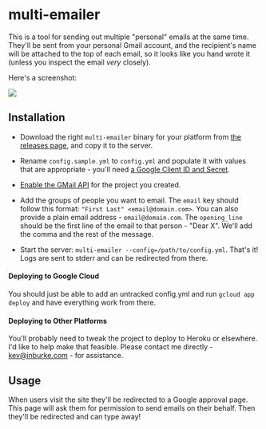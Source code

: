 # multi-emailer

This is a tool for sending out multiple "personal" emails at the same time.
They'll be sent from your personal Gmail account, and the recipient's name will
be attached to the top of each email, so it looks like you hand wrote it (unless
you inspect the email *very* closely).

Here's a screenshot:

<img src="https://monosnap.com/file/y8iqP37afiCUA1lN0xhoifYWsXP0Bx.png">

## Installation

- Download the right `multi-emailer` binary for your platform from [the releases
page][releases], and copy it to the server.

- Rename `config.sample.yml` to `config.yml` and populate it with values that
are appropriate - you'll need [a Google Client ID and Secret][google].

- [Enable the GMail API][enable] for the project you created.

[google]: https://github.com/saintpete/logrole/blob/master/docs/google.md
[enable]: https://console.developers.google.com/apis/api/gmail.googleapis.com/overview

- Add the groups of people you want to email. The `email` key should follow this
format: `"First Last" <email@domain.com>`. You can also provide a plain email
address - `email@domain.com`. The `opening_line` should be the first line of
the email to that person - "Dear X". We'll add the comma and the rest of the
message.

- Start the server: `multi-emailer --config=/path/to/config.yml`. That's it!
Logs are sent to stderr and can be redirected from there.

#### Deploying to Google Cloud

You should just be able to add an untracked config.yml and run `gcloud app
deploy` and have everything work from there.

#### Deploying to Other Platforms

You'll probably need to tweak the project to deploy to Heroku or elsewhere. I'd
like to help make that feasible. Please contact me directly - kev@inburke.com -
for assistance.

## Usage

When users visit the site they'll be redirected to a Google approval page. This
page will ask them for permission to send emails on their behalf. Then they'll
be redirected and can type away!

[releases]: https://github.com/kevinburke/multi-emailer/releases
